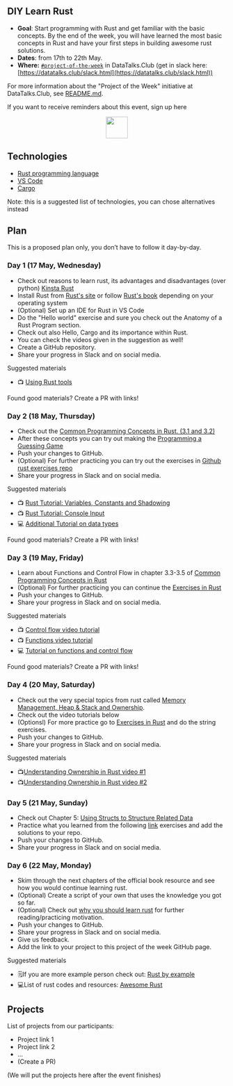 ## DIY Learn Rust

* **Goal**: Start programming with Rust and get familiar with the basic concepts. By the end of the week, you will have learned the most basic concepts in Rust and have your first steps in building awesome rust solutions.
* **Dates**: from 17th to 22th May.
* **Where:** [`#project-of-the-week`](https://app.slack.com/client/T01ATQK62F8/C02BP4FQH36) in DataTalks.Club (get in slack here: [https://datatalks.club/slack.html](https://datatalks.club/slack.html))

For more information about the "Project of the Week" initiative
at DataTalks.Club, see [README.md](README.md).

If you want to receive reminders about this event, sign up here

<p align="center">
  <a href="https://lu.ma/dtc-potw-diylearnrust"><img src="https://user-images.githubusercontent.com/875246/185755203-17945fd1-6b64-46f2-8377-1011dcb1a444.png" height="50" /></a>
</p>


## Technologies 

* [Rust programming language](https://www.rust-lang.org/)
* [VS Code](https://code.visualstudio.com/docs/languages/rust)
* [Cargo](https://github.com/rust-lang/cargo)


Note: this is a suggested list of technologies, you can chose
alternatives instead

## Plan

This is a proposed plan only, you don’t have to follow it day-by-day.


### Day 1 (17 May, Wednesday)

* Check out reasons to learn rust, its advantages and disadvantages (over python) [Kinsta Rust](https://kinsta.com/blog/rust-vs-python/#:~:text=As%20discussed%20earlier%2C%20Rust%20is,make%20the%20deployment%20process%20easier.)
* Install Rust from [Rust's site](https://www.rust-lang.org/tools/install) or follow [Rust's book](https://doc.rust-lang.org/book/ch01-01-installation.html) depending on your operating system
* (Optional) Set up an IDE for Rust in VS Code
* Do the "Hello world" exercise and sure you check out the Anatomy of a Rust Program section.
* Check out also Hello, Cargo and its importance within Rust.
* You can check the videos given in the suggestion as well!
* Create a GitHub repository.
* Share your progress in Slack and on social media.

Suggested materials

* 📺 [Using Rust tools](https://www.youtube.com/watch?v=gvgBUY8iNO4)

Found good materials? Create a PR with links!

### Day 2 (18 May, Thursday)

* Check out the [Common Programming Concepts in Rust. (3.1 and 3.2)](https://doc.rust-lang.org/book/ch03-00-common-programming-concepts.html)
* After these concepts you can try out making the [Programming a Guessing Game](https://doc.rust-lang.org/book/ch02-00-guessing-game-tutorial.html)
* Push your changes to GitHub.
* (Optional) For further practicing you can try out the exercises in [Github rust exercises repo](https://github.com/rust-lang/rustlings/tree/main/exercises)
* Share your progress in Slack and on social media.

Suggested materials

* 📺 [Rust Tutorial: Variables, Constants and Shadowing](https://www.youtube.com/watch?v=xYgfW8cIbMA)
* 📺 [Rust Tutorial: Console Input](https://www.youtube.com/watch?v=t047Hseyj_k)
* 💻 [Additional Tutorial on data types](https://www.tutorialspoint.com/rust/rust_data_types.htm)

Found good materials? Create a PR with links!

### Day 3 (19 May, Friday)

* Learn about Functions and Control Flow in chapter 3.3-3.5 of [Common Programming Concepts in Rust](https://doc.rust-lang.org/book/ch03-00-common-programming-concepts.html)
* (Optional) For further practicing you can continue the [Exercises in Rust](https://github.com/rust-lang/rustlings/tree/main/exercises)
* Push your changes to GitHub.
* Share your progress in Slack and on social media.

Suggested materials

* 📺 [Control flow video tutorial](https://www.youtube.com/watch?v=MOa7ulhNYc0&list=PLzMcBGfZo4-nyLTlSRBvo0zjSnCnqjHYQ&index=7)
* 📺 [Functions video tutorial](https://www.youtube.com/watch?v=APrANyLHCtQ&list=PLzMcBGfZo4-nyLTlSRBvo0zjSnCnqjHYQ&index=8)
* 💻 [Tutorial on functions and control flow](https://dev.to/vaultree/functions-and-control-flow-in-rust-5e20)

Found good materials? Create a PR with links!

### Day 4 (20 May, Saturday)

* Check out the very special topics from rust called [Memory Management, Heap & Stack and Ownership](https://doc.rust-lang.org/book/ch04-00-understanding-ownership.html).
* Check out the video tutorials below
* (Optionsl) For more practice go to [Exercises in Rust](https://github.com/rust-lang/rustlings/tree/main/exercises) and do the string exercises.
* Push your changes to GitHub.
* Share your progress in Slack and on social media.

Suggested materials

* 📺[Understanding Ownership in Rust video #1](https://www.youtube.com/watch?v=VFIOSWy93H0)
* 📺[Understanding Ownership in Rust video #2](https://www.youtube.com/watch?v=-6cnnNlAvNk&list=PLzMcBGfZo4-nyLTlSRBvo0zjSnCnqjHYQ&index=9)


### Day 5 (21 May, Sunday)

* Check out Chapter 5: [Using Structs to Structure Related Data](https://doc.rust-lang.org/book/ch05-00-structs.html)
* Practice what you learned from the following [link](https://github.com/rust-lang/rustlings/tree/main/exercises) exercises and add the solutions to your repo.
* Push your changes to GitHub.
* Share your progress in Slack and on social media.

### Day 6 (22 May, Monday)

* Skim through the next chapters of the official book resource and see how you would continue learning rust.
* (Optional) Create a script of your own that uses the knowledge you got so far.
* (Optional) Check out [why you should learn rust](https://zerotomastery.io/blog/why-you-should-learn-rust/) for further reading/practicing motivation.
* Push your changes to GitHub.
* Share your progress in Slack and on social media.
* Give us feedback.
* Add the link to your project to this project of the week GitHub page.

Suggested materials

* 🗒️If you are more example person check out: [Rust by example](https://doc.rust-lang.org/rust-by-example/index.html)
* 💻List of rust codes and resources: [Awesome Rust](https://github.com/rust-unofficial/awesome-rust#database)



## Projects

List of projects from our participants:

* Project link 1
* Project link 2
* ...
* (Create a PR)

(We will put the projects here after the event finishes)

